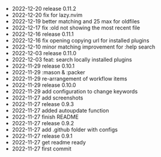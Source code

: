 - 2022-12-20	release 0.11.2
- 2022-12-20	fix for lazy.nvim
- 2022-12-19	better matching and 25 max for oldfiles
- 2022-12-17	fix :old not showing the most recent file
- 2022-12-16	release 0.11.1
- 2022-12-16	fix opening copying url for installed plugins
- 2022-12-10	minor matching improvement for :help search
- 2022-12-03	release 0.11.0
- 2022-12-03	feat: search locally installed plugins
- 2022-11-29	release 0.10.1
- 2022-11-29	:mason & :packer
- 2022-11-29	re-arrangement of workflow items
- 2022-11-29	release 0.10.0
- 2022-11-29	add configuration to change keywords
- 2022-11-27	add screenshots
- 2022-11-27	release 0.9.3
- 2022-11-27	added autoupdate function
- 2022-11-27	finish README
- 2022-11-27	release 0.9.2
- 2022-11-27	add .github folder with configs
- 2022-11-27	release 0.9.1
- 2022-11-27	get readme ready
- 2022-11-27	first commit
